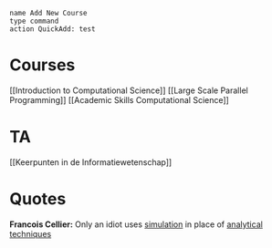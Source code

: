 
```button
name Add New Course
type command
action QuickAdd: test
```
# Courses
[[Introduction to Computational Science]]
[[Large Scale Parallel Programming]]
[[Academic Skills Computational Science]]

# TA
[[Keerpunten in de Informatiewetenschap]]

# Quotes
**Francois Cellier:** Only an idiot uses [simulation](Simulation) in place of [analytical techniques](Mathematical%20Model)